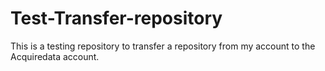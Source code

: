 # Test-Transfer-repository

This is a testing repository to transfer a repository from my account to the Acquiredata account.
